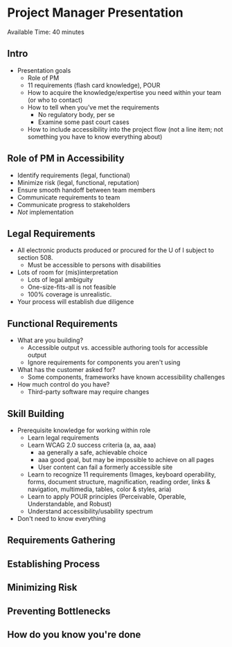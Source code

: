 # Project Manager Presentation

Available Time: 40 minutes

## Intro

* Presentation goals
    * Role of PM
    * 11 requirements (flash card knowledge), POUR
    * How to acquire the knowledge/expertise you need within your team (or who to contact)
    * How to tell when you’ve met the requirements
        * No regulatory body, per se
        * Examine some past court cases
    * How to include accessibility into the project flow (not a line item; not something you have to know everything about)

## Role of PM in Accessibility

* Identify requirements (legal, functional)
* Minimize risk (legal, functional, reputation)
* Ensure smooth handoff between team members
* Communicate requirements to team
* Communicate progress to stakeholders
* *Not* implementation

## Legal Requirements

* All electronic products produced or procured for the U of I subject to section 508.
    * Must be accessible to persons with disabilities
* Lots of room for (mis)interpretation
    * Lots of legal ambiguity
    * One-size-fits-all is not feasible
    * 100% coverage is unrealistic. 
* Your process will establish due diligence

## Functional Requirements

* What are you building?
    * Accessible output vs. accessible authoring tools for accessible output
    * Ignore requirements for components you aren't using
* What has the customer asked for?
    * Some components, frameworks have known accessibility challenges
* How much control do you have?
    * Third-party software may require changes

## Skill Building

* Prerequisite knowledge for working within role
    * Learn legal requirements
    * Learn WCAG 2.0 success criteria (a, aa, aaa)
        * aa generally a safe, achievable choice
        * aaa good goal, but may be impossible to achieve on all pages
        * User content can fail a formerly accessible site
    * Learn to recognize 11 requirements (Images, keyboard operability, forms, document structure, magnification, reading order, links & navigation, multimedia, tables, color & styles, aria)
    * Learn to apply POUR principles (Perceivable, Operable, Understandable, and Robust)
    * Understand accessibility/usability spectrum
* Don't need to know everything



## Requirements Gathering

## Establishing Process

## Minimizing Risk

## Preventing Bottlenecks

## How do you know you're done
